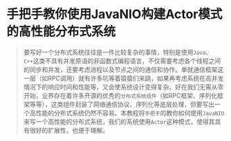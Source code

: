 手把手教你使用JavaNIO构建Actor模式的高性能分布式系统
=============================

>要写好一个分布式系统往往是一件比较复杂的事情，特别是使用`Java`、`C++`这类不具有并发原语的非函数式编程语言，不仅需要考虑各个线程之间的同步和并发，还要考虑进程以及节点之间的通信和协作。单就通信框架这一层（如RPC调用）就有许多坑等着猿猿们来跳，如果再考虑系统在高并发情况下的响应时间和性能等，又会使系统设计变得复杂。好在我们无需从零开始，业界存在着许多开源的优秀的`分布式系统组件`（如RPC框架、序列化框架等等），这类组件封装了网络通信协议、序列化等底层处理，但要写出一个高性能的分布式系统仍然不容易。本教程将`手把手`的教你如何使用`JavaNIO`来写一个高性能的分布式系统，我们的系统使用`Actor`这种模式，使得其具有很好的扩展性，也便于理解。

